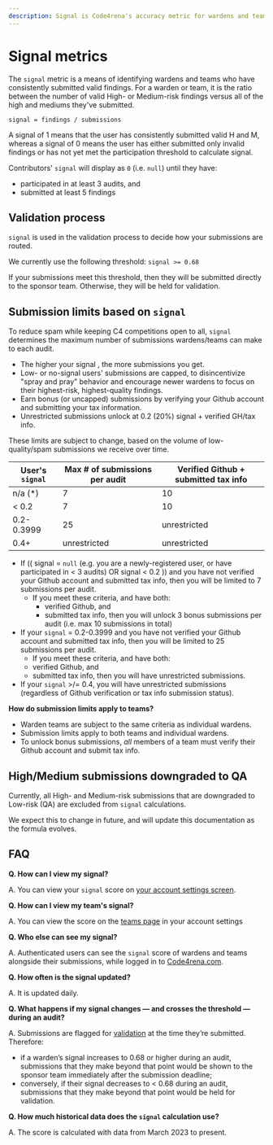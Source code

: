 ```yaml
---
description: Signal is Code4rena's accuracy metric for wardens and teams.
---
```


# Signal metrics

The `signal` metric is a means of identifying wardens and teams who have consistently submitted valid findings. For a warden or team, it is the ratio between the number of valid High- or Medium-risk findings versus all of the high and mediums they've submitted.

`signal = findings / submissions`

A signal of 1 means that the user has consistently submitted valid H and M, whereas a signal of 0 means the user has either submitted only invalid findings or has not yet met the participation threshold to calculate signal.

Contributors' `signal` will display as `0` (i.e. `null`) until they have:
- participated in at least 3 audits, and
- submitted at least 5 findings

## Validation process

`signal` is used in the validation process to decide how your submissions are routed.

We currently use the following threshold: `signal >= 0.68`

If your submissions meet this threshold, then they will be submitted directly to the sponsor team. Otherwise, they will be held for validation.

## Submission limits based on `signal`

To reduce spam while keeping C4 competitions open to all, `signal` determines the maximum number of submissions wardens/teams can make to each audit.

- The higher your signal , the more submissions you get.
- Low- or no-signal users' submissions are capped, to disincentivize "spray and pray" behavior and encourage newer wardens to focus on their highest-risk, highest-quality findings.
- Earn bonus (or uncapped) submissions by verifying your Github account and submitting your tax information.
- Unrestricted submissions unlock at 0.2 (20%) signal + verified GH/tax info.

These limits are subject to change, based on the volume of low-quality/spam submissions we receive over time.

| User's `signal` | Max # of submissions per audit | Verified Github + submitted tax info | 
| --------------- | ------------------------------ | ------------------------------------ |
| n/a (*)         | 7                              | 10                                   |
| < 0.2           | 7                              | 10                                   |
| 0.2-0.3999      | 25                             | unrestricted                         |
| 0.4+            | unrestricted                   | unrestricted                         |

- If (( signal = `null` (e.g. you are a newly-registered user, or have participated in < 3 audits) OR signal  < 0.2 )) and you have not verified your Github account and submitted tax info, then you will be limited to 7 submissions per audit.
  - If you meet these criteria, and have both:
    - verified Github, and
    - submitted tax info, 
    then you will unlock 3 bonus submissions per audit (i.e. max 10 submissions in total)
- If your `signal` = 0.2-0.3999 and you have not verified your Github account and submitted tax info, then you will be limited to 25 submissions per audit.
    - If you meet these criteria, and have both:
    - verified Github, and
    - submitted tax info, 
    then you will have unrestricted submissions.
- If your `signal`  >/= 0.4, you will have unrestricted submissions (regardless of Github verification or tax info submission status). 

**How do submission limits apply to teams?**
- Warden teams are subject to the same criteria as individual wardens.
- Submission limits apply to both teams and individual wardens.
- To unlock bonus submissions, *all* members of a team must verify their Github account and submit tax info.


## High/Medium submissions downgraded to QA

Currently, all High- and Medium-risk submissions that are downgraded to Low-risk (QA) are excluded from `signal` calculations. 

We expect this to change in future, and will update this documentation as the formula evolves.

## FAQ

**Q. How can I view my signal?** 

A. You can view your `signal` score on [your account settings screen](https://code4rena.com/account).

**Q. How can I view my team's signal?**

A. You can view the score on the [teams page](https://code4rena.com/account/teams) in your account settings

**Q. Who else can see my signal?** 

A. Authenticated users can see the `signal` score of wardens and teams alongside their submissions, while logged in to [Code4rena.com](https://code4rena.com). 

**Q. How often is the signal updated?** 

A. It is updated daily. 

**Q. What happens if my signal changes — and crosses the threshold — during an audit?** 

A. Submissions are flagged for [validation](/roles/validators.md) at the time they’re submitted. Therefore: 

- if a warden’s signal increases to 0.68 or higher during an audit, submissions that they make beyond that point would be shown to the sponsor team immediately after the submission deadline;
- conversely, if their signal decreases to < 0.68 during an audit, submissions that they make beyond that point would be held for validation.

**Q. How much historical data does the `signal` calculation use?**

A. The score is calculated with data from March 2023 to present.
